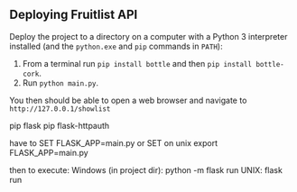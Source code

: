 ## Deploying Fruitlist API ##

Deploy the project to a directory on a computer with a Python 3 interpreter installed (and the `python.exe` and `pip` commands in `PATH`):

1. From a terminal run `pip install bottle` and then `pip install bottle-cork`.
2. Run `python main.py`.

You then should be able to open a web browser and navigate to `http://127.0.0.1/showlist`

pip flask
pip flask-httpauth

have to SET FLASK_APP=main.py
or SET on unix export FLASK_APP=main.py

then to execute:
Windows (in project dir): python -m flask run
UNIX: flask run

